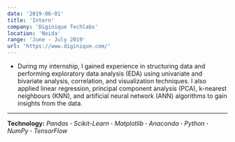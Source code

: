 ```yaml
---
date: '2019-06-01'
title: 'Intern'
company: 'Diginique Techlabs'
location: 'Noida'
range: 'June - July 2019'
url: 'https://www.diginique.com/'
---
```


- During my internship, I gained experience in structuring data and performing exploratory data analysis (EDA) using univariate and bivariate analysis, correlation, and visualization techniques. I also applied linear regression, principal component analysis (PCA), k-nearest neighbours (KNN), and artificial neural network (ANN) algorithms to gain insights from the data.

---

**Technology:** _Pandas_ **·** _Scikit-Learn_ **·** _Matplotlib_ **·** _Anaconda_ **·** _Python_ **·** _NumPy_ **·** _TensorFlow_

